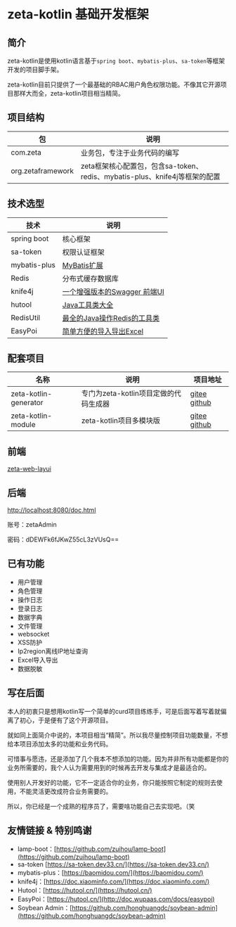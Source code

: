 # zeta-kotlin 基础开发框架

## 简介
zeta-kotlin是使用kotlin语言基于`spring boot`、`mybatis-plus`、`sa-token`等框架开发的项目脚手架。

zeta-kotlin目前只提供了一个最基础的RBAC用户角色权限功能。不像其它开源项目那样大而全，zeta-kotlin项目相当精简。

## 项目结构

| 包                         | 说明                                                                    |
| -------------------------- | ---------------------------------------------------------------------- |
| com.zeta                  | 业务包，专注于业务代码的编写                                               |
| org.zetaframework         | zeta框架核心配置包，包含sa-token、redis、mybatis-plus、knife4j等框架的配置   |


## 技术选型

| 技术                       | 说明                                                         |
| -------------------------- | ------------------------------------------------------------ |
| spring boot                | 核心框架                                                     |
| sa-token                   | 权限认证框架                                                     |
| mybatis-plus               | [MyBatis扩展](https://doc.xiaominfo.com/)                      |
| Redis                      | 分布式缓存数据库                                             |
| knife4j                    | [一个增强版本的Swagger 前端UI](https://doc.xiaominfo.com/knife4j/)  |
| hutool                     | [Java工具类大全](https://hutool.cn/docs/#/)                  |
| RedisUtil                  | [最全的Java操作Redis的工具类](https://gitee.com/whvse/RedisUtil) |
| EasyPoi                  | [简单方便的导入导出Excel](https://gitee.com/lemur/easypoi) |

## 配套项目

| 名称                  | 说明                                  | 项目地址                                                     |
| --------------------- | ------------------------------------- | ------------------------------------------------------------ |
| zeta-kotlin-generator | 专门为zeta-kotlin项目定做的代码生成器 | [gitee](https://gitee.com/xia5800/zeta-kotlin-generator)  [github](https://github.com/xia5800/zeta-kotlin-generator) |
| zeta-kotlin-module    | zeta-kotlin项目多模块版              | [gitee](https://gitee.com/xia5800/zeta-kotlin-module) [github](https://github.com/xia5800/springboot-kotlin-module)|

## 前端
[zeta-web-layui](https://gitee.com/xia5800/zeta-web-layui)

## 后端
[http://localhost:8080/doc.html](http://localhost:8080/doc.html)

账号：zetaAdmin

密码：dDEWFk6fJKwZ55cL3zVUsQ==

## 已有功能

- 用户管理
- 角色管理
- 操作日志
- 登录日志
- 数据字典
- 文件管理
- websocket
- XSS防护
- Ip2region离线IP地址查询
- Excel导入导出
- 数据脱敏

## 写在后面

本人的初衷只是想用kotlin写一个简单的curd项目练练手，可是后面写着写着就偏离了初心，于是便有了这个开源项目。

就如同上面简介中说的，本项目相当“精简”。所以我尽量控制项目功能数量，不想给本项目添加太多的功能和业务代码。

可惜事与愿违，还是添加了几个我本不想添加的功能。因为并非所有功能都是你的业务所需要的，我个人认为需要用到的时候再去开发与集成才是最适合的。

使用别人开发好的功能，它不一定适合你的业务，你只能按照它制定的规则去使用，不能灵活更改成符合业务需要的。

所以，你已经是一个成熟的程序员了，需要啥功能自己去实现吧。（笑


## 友情链接 & 特别鸣谢

- lamp-boot：[https://github.com/zuihou/lamp-boot](https://github.com/zuihou/lamp-boot)
- sa-token [https://sa-token.dev33.cn/](https://sa-token.dev33.cn/)
- mybatis-plus：[https://baomidou.com/](https://baomidou.com/)
- knife4j：[https://doc.xiaominfo.com/](https://doc.xiaominfo.com/)
- Hutool：[https://hutool.cn/](https://hutool.cn/)
- EasyPoi：[https://hutool.cn/](http://doc.wupaas.com/docs/easypoi)
- Soybean Admin：[https://github.com/honghuangdc/soybean-admin](https://github.com/honghuangdc/soybean-admin)
